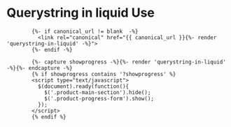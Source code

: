 # Querystring in liquid Use

            {%- if canonical_url != blank  -%}
              <link rel="canonical" href="{{ canonical_url }}{%- render 'querystring-in-liquid' -%}">
            {%- endif -%}
            
            {%- capture showprogress -%}{%- render 'querystring-in-liquid' -%}{%- endcapture -%}
            {% if showprogress contains '?showprogress' %}
            <script type="text/javascript">
              $(document).ready(function(){
                $('.product-main-section').hide();
                $('.product-progress-form').show();
              });
            </script>
            {% endif %}
            
